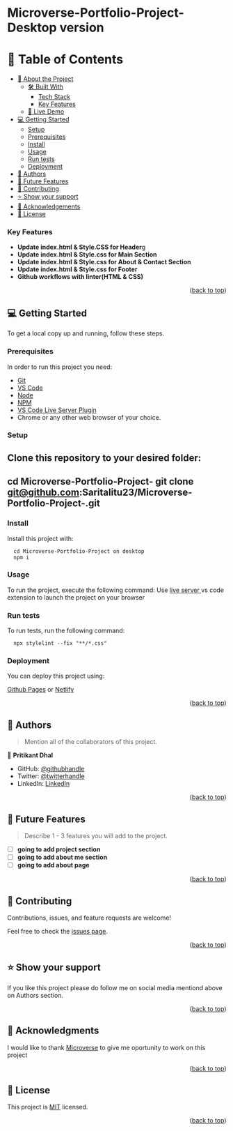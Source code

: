 # Microverse-Portfolio-Project- Desktop version
<div align="center">
</div>

# 📗 Table of Contents

- [📖 About the Project](#about-project)
  - [🛠 Built With](#built-with)
    - [Tech Stack](#tech-stack)
    - [Key Features](#key-features)
  - [🚀 Live Demo](#live-demo)
- [💻 Getting Started](#getting-started)
  - [Setup](#setup)
  - [Prerequisites](#prerequisites)
  - [Install](#install)
  - [Usage](#usage)
  - [Run tests](#run-tests)
  - [Deployment](#deployment)
- [👥 Authors](#authors)
- [🔭 Future Features](#future-features)
- [🤝 Contributing](#contributing)
- [⭐️ Show your support](#support)
- [🙏 Acknowledgements](#acknowledgements)
- [📝 License](#license)

<!--Project Section--/>

# 📖 [Hello-Microverse] <a name="about-project"></a>

Portfolio:Pritikant Dhal Desktop Version

**Portfolio:Pritikant Dhal** is portfolio website written in HTML & CSS

## 🛠 Built With <a name="built-with"></a>

### Tech Stack <a name="tech-stack"></a>

<details>
  <summary>Client</summary>
  <ul>
    <li><a href="https://html.com/">HTML</a></li>
    <li><a href="https://developer.mozilla.org/en-US/docs/Web/CSS">CSS</a></li>
  </ul>
</details>

<!-- Features -->

### Key Features <a name="key-features"></a>

- **Update index.html & Style.CSS for Header**g
- **Update index.html & Style.css for Main Section**
- **Update index.html & Style.css for About & Contact Section**
- **Update index.html & Style.css for Footer**
- **Github workflows with linter(HTML & CSS)**

<p align="right">(<a href="#readme-top">back to top</a>)</p>


<!-- GETTING STARTED -->

## 💻 Getting Started <a name="getting-started"></a>

To get a local copy up and running, follow these steps.

### Prerequisites

In order to run this project you need:
<ul>
    <li><a href="https://git-scm.com/downloads">Git</a></li>
    <li><a href="https://code.visualstudio.com/">VS Code</a></li>
    <li><a href="https://nodejs.org/en/download/package-manager">Node</a></li>
    <li><a href="https://www.npmjs.com/package/npm">NPM</a></li>
    <li><a href="https://github.com/ritwickdey/vscode-live-server-plus-plus">VS Code Live Server Plugin</a></li>
    <li>Chrome or any other web browser of your choice.</li>
  </ul>


<!--
Example command:

```sh
 gem install rails
```
 -->

### Setup

Clone this repository to your desired folder:
----
cd Microverse-Portfolio-Project-
git clone git@github.com:Saritalitu23/Microverse-Portfolio-Project-.git
----



### Install

Install this project with:
```
  cd Microverse-Portfolio-Project on desktop
  npm i
```

### Usage

To run the project, execute the following command:
Use <a href="">live server </a>vs code extension to launch the project on your browser



### Run tests

To run tests, run the following command:

```
  npx stylelint --fix "**/*.css"
```


### Deployment

You can deploy this project using:

<a href="https://pages.github.com/">Github Pages</a> or <a href="https://www.netlify.com/">Netlify</a>


<p align="right">(<a href="#readme-top">back to top</a>)</p>

<!-- AUTHORS -->

## 👥 Authors <a name="authors"></a>

> Mention all of the collaborators of this project.

👤 **Pritikant Dhal**

- GitHub: [@githubhandle](https://github.com/Saritalitu23)
- Twitter: [@twitterhandle](https://twitter.com/litudhala?t=u4wb63Em_vy82OcQyHx4xQ&s=09)
- LinkedIn: [LinkedIn](https://www.linkedin.com/in/pritikant-dhal-145977aa)

<p align="right">(<a href="#readme-top">back to top</a>)</p>

<!-- FUTURE FEATURES -->

## 🔭 Future Features <a name="future-features"></a>

> Describe 1 - 3 features you will add to the project.

- [ ] **going to add project section**
- [ ] **going to add about me section**
- [ ] **going to add about page**

<p align="right">(<a href="#readme-top">back to top</a>)</p>

<!-- CONTRIBUTING -->

## 🤝 Contributing <a name="contributing"></a>

Contributions, issues, and feature requests are welcome!

Feel free to check the [issues page](../../issues/).

<p align="right">(<a href="#readme-top">back to top</a>)</p>

<!-- SUPPORT -->

## ⭐️ Show your support <a name="support"></a>

If you like this project please do follow me on social media mentiond above on Authors section.

<p align="right">(<a href="#readme-top">back to top</a>)</p>



<!-- ACKNOWLEDGEMENTS -->

## 🙏 Acknowledgments <a name="acknowledgements"></a>

I would like to thank <a href="https://www.microverse.org/">Microverse</a> to give me oportunity to work on this project


<p align="right">(<a href="#readme-top">back to top</a>)</p>

<!-- LICENSE -->

## 📝 License <a name="license"></a>

This project is [MIT](./LICENSE) licensed.

<p align="right">(<a href="#readme-top">back to top</a>)</p>
